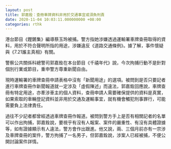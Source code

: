 ```yaml
---
layout: post
title: 郭嘉銓：查冊車牌資料非用於交通事宜或須負刑責
date: 2020-11-04 10:03:11.000000000 +08:00
categories: rthk
---
```


港台節目《鏗鏘集》編導蔡玉玲被捕。警方指她涉嫌透過運輸署車牌查冊取得的資料，用於不符合聲明所指的用途，涉嫌違反《道路交通條例》。據了解，事件懷疑與《7.21誰主真相》有關。

警察公共關係科總警司郭嘉銓在本台節目《千禧年代》說，今次拘捕行動不是針對個別行業或節目，重申警方尊重新聞自由。

現時運輸署的車牌查冊申請表格中沒有「新聞用途」的選項。被問到是否只要記者進行車牌查冊作新聞報道就一定涉及「虛假陳述」而違法，郭嘉銓回應說，車牌查冊有特定用途，亦牽涉車主的個人資料，查冊申請人需要確保提供的資料是真實，如果索取的車輛登記資料並非用於交通及運輸事宜，就有機會觸犯刑事罪行，可能需要負上法律責任。

過往不少記者都曾經透過車牌查冊作報道。被問到警方手上是否有相關記者的名單可以作出拘捕，郭嘉銓說，要視乎有沒有人報案、案件的嚴重性、有沒有具體證據等，如有證據顯示有人違法，警方會作出跟進。他又說，兩、三個月前亦有一宗涉及車牌查冊的案件，警方拘捕了一名男子，但郭嘉銓說，涉案人已經被捕，不便公開討論案件詳情。
